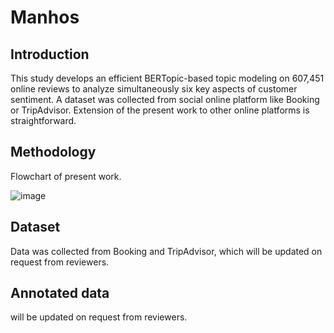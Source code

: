 # Manhos

## Introduction 

This study develops an efficient BERTopic-based topic modeling on 607,451 online reviews to analyze simultaneously six key aspects of customer sentiment. A dataset was collected from social online platform like Booking or TripAdvisor. Extension of the present work to other online platforms is straightforward. 

## Methodology
Flowchart of present work.

![image](https://github.com/user-attachments/assets/37f02989-b17c-4edd-bc83-f13f5b8ba02e)

## Dataset

Data was collected from Booking and TripAdvisor, which will be updated on request from reviewers.

## Annotated data

will be updated on request from reviewers.
